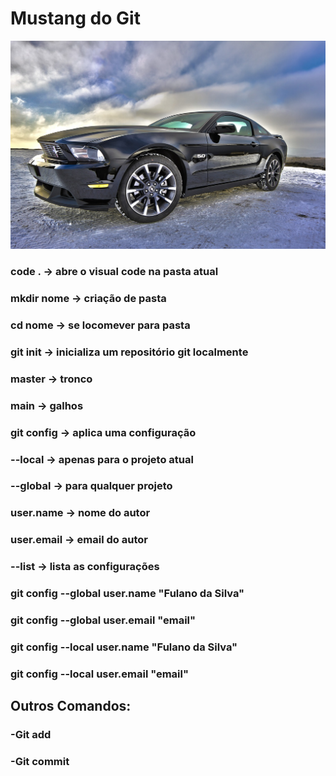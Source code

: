 # Mustang do Git
![alt text](image.png)
### code . -> abre o visual code na pasta atual
 
### mkdir nome -> criação de pasta
 
### cd nome -> se locomever para pasta
 
### git init -> inicializa um repositório git localmente
 
### master -> tronco
 
### main -> galhos
 
### git config -> aplica uma configuração
### --local -> apenas para o projeto atual
### --global -> para qualquer projeto
### user.name -> nome do autor
### user.email -> email do autor
 
### --list -> lista as configurações
 
### git config --global user.name "Fulano da Silva"
 
### git config --global user.email "email"
 
### git config --local user.name "Fulano da Silva"
 
### git config --local user.email "email"

## Outros Comandos:
### -Git add
### -Git commit


